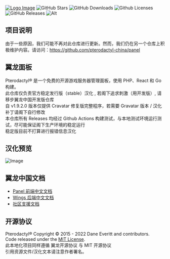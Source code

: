 [![Logo Image](https://api.pterodactyl.top/logos/new/pterodactyl_china_logo.png)](https://pterodactyl.top)
![GitHub Stars](https://img.shields.io/github/stars/pterodactyl-china/pterodactyl-china-stable?style=for-the-badge&logo=appveyor)
![GitHub Downloads](https://img.shields.io/github/downloads/pterodactyl-china/pterodactyl-china-stable/total?style=for-the-badge)
![Github Licenses](https://img.shields.io/github/license/pterodactyl-china/pterodactyl-china-stable?style=for-the-badge&logo=appveyor)
![GitHub Releases](https://img.shields.io/github/v/release/pterodactyl-china/pterodactyl-china-stable?style=for-the-badge&logo=appveyor)
![Alt](https://repobeats.axiom.co/api/embed/615faae51b6b9bba0b18371e4a7efce2b0c0d115.svg "Repobeats analytics image")

## 项目说明

由于一些原因，我们可能不再对此仓库进行更新。然而，我们仍在另一个仓库上积极维护内容。请访问：<https://github.com/pterodactyl-china/panel>

## 翼龙面板
Pterodactyl® 是一个免费的开源游戏服务器管理面板，使用 PHP、React 和 Go 构建。  
此仓库仅负责官方稳定发行版（stable）汉化 , 若阁下追求刺激（用开发版）, 请移步翼龙中国开发版仓库  
自 v1.9.2.0 版本仅提供 Cravatar 修复版完整程序，若需要 Gravatar 版本 / 汉化补丁请阁下自行修改    
本仓库所有 Releases 均经过 Github Actions 构建测试，与本地测试环境运行测试，尽可能保证阁下生产环境的稳定运行  
稳定版目前不打算进行报错信息汉化  

## 汉化预览
![Image](https://s1.ax1x.com/2022/06/28/jZbYXd.jpg)  

## 翼龙中国文档
* [Panel 前端中文文档](https://pterodactyl.top/panel/1.0/getting_started.html)
* [Wings 后端中文文档](https://pterodactyl.top/wings/1.0/installing.html)
* [社区支援文档](https://pterodactyl.io/community/about.html)

## 开源协议
Pterodactyl® Copyright © 2015 - 2022 Dane Everitt and contributors.  
Code released under the [MIT License](./LICENSE.md).  
此本地化项目同样遵循 翼龙开源协议 与 MIT 开源协议   
引用资源文件/汉化文本请注意作者署名。  
